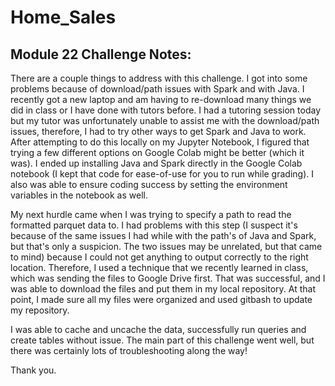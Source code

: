 # Home_Sales

## Module 22 Challenge Notes:
There are a couple things to address with this challenge. I got into some problems because of download/path issues with Spark and with Java. I recently got a new laptop and am having to re-download many things we did in class or I have done with tutors before. I had a tutoring session today but my tutor was unfortunately unable to assist me with the download/path issues, therefore, I had to try other ways to get Spark and Java to work. After attempting to do this locally on my Jupyter Notebook, I figured that trying a few different options on Google Colab might be better (which it was). I ended up installing Java and Spark directly in the Google Colab notebook (I kept that code for ease-of-use for you to run while grading). I also was able to ensure coding success by setting the environment variables in the notebook as well. 

My next hurdle came when I was trying to specify a path to read the formatted parquet data to. I had problems with this step (I suspect it's because of the same issues I had while with the path's of Java and Spark, but that's only a suspicion. The two issues may be unrelated, but that came to mind) because I could not get anything to output correctly to the right location. Therefore, I used a technique that we recently learned in class, which was sending the files to Google Drive first. That was successful, and I was able to download the files and put them in my local repository. At that point, I made sure all my files were organized and used gitbash to update my repository.

I was able to cache and uncache the data, successfully run queries and create tables without issue. The main part of this challenge went well, but there was certainly lots of troubleshooting along the way!

Thank you.

